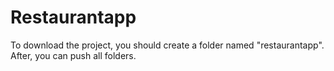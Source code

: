 # Restaurantapp

To download the project, you should create a folder named "restaurantapp".
After, you can push all folders.
